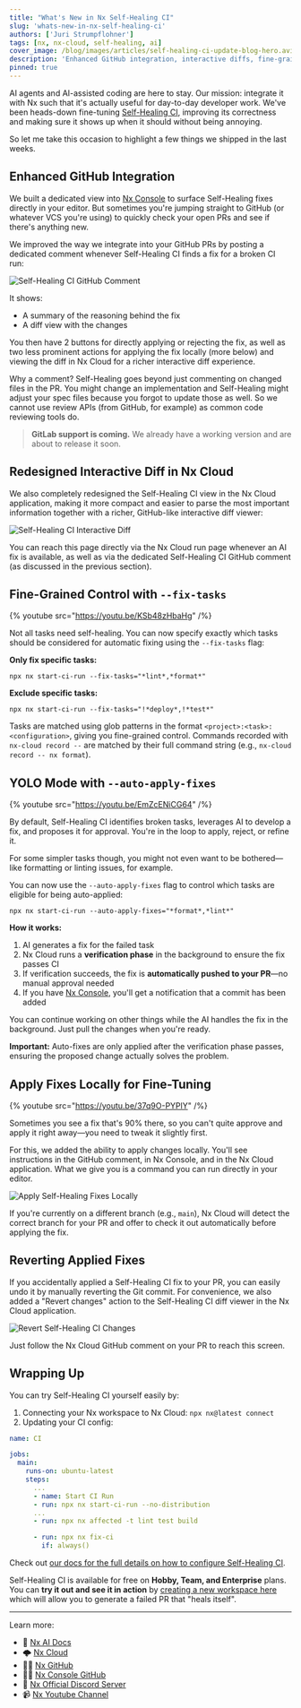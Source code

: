 ```yaml
---
title: "What's New in Nx Self-Healing CI"
slug: 'whats-new-in-nx-self-healing-ci'
authors: ['Juri Strumpflohner']
tags: [nx, nx-cloud, self-healing, ai]
cover_image: /blog/images/articles/self-healing-ci-update-blog-hero.avif
description: 'Enhanced GitHub integration, interactive diffs, fine-grained task control, auto-apply fixes, and local fix application—discover the latest improvements to Nx Self-Healing CI.'
pinned: true
---
```


AI agents and AI-assisted coding are here to stay. Our mission: integrate it with Nx such that it's actually useful for day-to-day developer work. We've been heads-down fine-tuning [Self-Healing CI](/docs/features/ci-features/self-healing-ci), improving its correctness and making sure it shows up when it should without being annoying.

So let me take this occasion to highlight a few things we shipped in the last weeks.

## Enhanced GitHub Integration

We built a dedicated view into [Nx Console](/docs/getting-started/editor-setup) to surface Self-Healing fixes directly in your editor. But sometimes you're jumping straight to GitHub (or whatever VCS you're using) to quickly check your open PRs and see if there's anything new.

We improved the way we integrate into your GitHub PRs by posting a dedicated comment whenever Self-Healing CI finds a fix for a broken CI run:

![Self-Healing CI GitHub Comment](/blog/images/articles/self-healing-ghcomment-dark.avif)

It shows:

- A summary of the reasoning behind the fix
- A diff view with the changes

You then have 2 buttons for directly applying or rejecting the fix, as well as two less prominent actions for applying the fix locally (more below) and viewing the diff in Nx Cloud for a richer interactive diff experience.

Why a comment? Self-Healing goes beyond just commenting on changed files in the PR. You might change an implementation and Self-Healing might adjust your spec files because you forgot to update those as well. So we cannot use review APIs (from GitHub, for example) as common code reviewing tools do.

> **GitLab support is coming.** We already have a working version and are about to release it soon.

## Redesigned Interactive Diff in Nx Cloud

We also completely redesigned the Self-Healing CI view in the Nx Cloud application, making it more compact and easier to parse the most important information together with a richer, GitHub-like interactive diff viewer:

![Self-Healing CI Interactive Diff](/blog/images/articles/self-healing-nx-cloud-diff-dark.avif)

You can reach this page directly via the Nx Cloud run page whenever an AI fix is available, as well as via the dedicated Self-Healing CI GitHub comment (as discussed in the previous section).

## Fine-Grained Control with `--fix-tasks`

{% youtube src="https://youtu.be/KSb48zHbaHg" /%}

Not all tasks need self-healing. You can now specify exactly which tasks should be considered for automatic fixing using the `--fix-tasks` flag:

**Only fix specific tasks:**

```shell
npx nx start-ci-run --fix-tasks="*lint*,*format*"
```

**Exclude specific tasks:**

```shell
npx nx start-ci-run --fix-tasks="!*deploy*,!*test*"
```

Tasks are matched using glob patterns in the format `<project>:<task>:<configuration>`, giving you fine-grained control. Commands recorded with `nx-cloud record --` are matched by their full command string (e.g., `nx-cloud record -- nx format`).

## YOLO Mode with `--auto-apply-fixes`

{% youtube src="https://youtu.be/EmZcENiCG64" /%}

By default, Self-Healing CI identifies broken tasks, leverages AI to develop a fix, and proposes it for approval. You're in the loop to apply, reject, or refine it.

For some simpler tasks though, you might not even want to be bothered—like formatting or linting issues, for example.

You can now use the `--auto-apply-fixes` flag to control which tasks are eligible for being auto-applied:

```shell
npx nx start-ci-run --auto-apply-fixes="*format*,*lint*"
```

**How it works:**

1. AI generates a fix for the failed task
2. Nx Cloud runs a **verification phase** in the background to ensure the fix passes CI
3. If verification succeeds, the fix is **automatically pushed to your PR**—no manual approval needed
4. If you have [Nx Console](/docs/getting-started/editor-setup), you'll get a notification that a commit has been added

You can continue working on other things while the AI handles the fix in the background. Just pull the changes when you're ready.

**Important:** Auto-fixes are only applied after the verification phase passes, ensuring the proposed change actually solves the problem.

## Apply Fixes Locally for Fine-Tuning

{% youtube src="https://youtu.be/37q9O-PYPlY" /%}

Sometimes you see a fix that's 90% there, so you can't quite approve and apply it right away—you need to tweak it slightly first.

For this, we added the ability to apply changes locally. You'll see instructions in the GitHub comment, in Nx Console, and in the Nx Cloud application. What we give you is a command you can run directly in your editor.

![Apply Self-Healing Fixes Locally](/blog/images/articles/self-healing-apply-locally.avif)

If you're currently on a different branch (e.g., `main`), Nx Cloud will detect the correct branch for your PR and offer to check it out automatically before applying the fix.

## Reverting Applied Fixes

If you accidentally applied a Self-Healing CI fix to your PR, you can easily undo it by manually reverting the Git commit. For convenience, we also added a "Revert changes" action to the Self-Healing CI diff viewer in the Nx Cloud application.

![Revert Self-Healing CI Changes](/blog/images/articles/self-healing-ci-revert-changes.png)

Just follow the Nx Cloud GitHub comment on your PR to reach this screen.

## Wrapping Up

You can try Self-Healing CI yourself easily by:

1. Connecting your Nx workspace to Nx Cloud: `npx nx@latest connect`
2. Updating your CI config:

```yaml
name: CI

jobs:
  main:
    runs-on: ubuntu-latest
    steps:
      ...
      - name: Start CI Run
      - run: npx nx start-ci-run --no-distribution
      ...
      - run: npx nx affected -t lint test build

      - run: npx nx fix-ci
        if: always()
```

Check out [our docs for the full details on how to configure Self-Healing CI](/docs/features/ci-features/self-healing-ci#enable-self-healing-ci).

Self-Healing CI is available for free on **Hobby, Team, and Enterprise** plans. You can **try it out and see it in action** by [creating a new workspace here](https://cloud.nx.app/get-started/?utm_source=nx-dev&utm_medium=blog) which will allow you to generate a failed PR that "heals itself".

---

Learn more:

- 🧠 [Nx AI Docs](/features/enhance-AI)
- 🌩️ [Nx Cloud](/nx-cloud)
- 👩‍💻 [Nx GitHub](https://github.com/nrwl/nx)
- 👩‍💻 [Nx Console GitHub](https://github.com/nrwl/nx-console)
- 💬 [Nx Official Discord Server](https://go.nx.dev/community)
- 📹 [Nx Youtube Channel](https://www.youtube.com/@nxdevtools)
